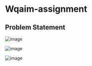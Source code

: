# Wqaim-assignment

## Problem Statement

![image](https://user-images.githubusercontent.com/63374020/213878009-060824cb-1bc2-4576-848d-81a4968fad6e.png)

![image](https://user-images.githubusercontent.com/63374020/213878024-376386a2-5ec4-40f0-b796-7cc0e59e66e1.png)

![image](https://user-images.githubusercontent.com/63374020/213878030-f9d907f5-8bc1-426e-94f4-0febaf652461.png)

